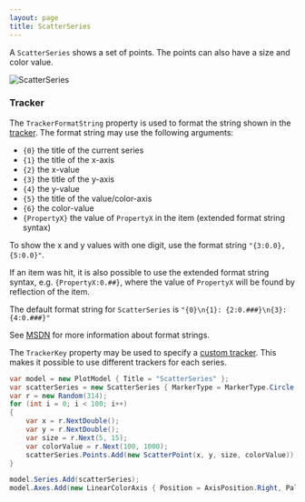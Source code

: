 ```yaml
---
layout: page
title: ScatterSeries
---
```


A `ScatterSeries` shows a set of points. The points can also have a size and color value.

![ScatterSeries](/public/images/documentation/series/ScatterSeries.png)


### Tracker

The `TrackerFormatString` property is used to format the string shown in the [tracker](../tracker). The format string may use the following arguments:

- `{0}` the title of the current series
- `{1}` the title of the x-axis
- `{2}` the x-value
- `{3}` the title of the y-axis
- `{4}` the y-value
- `{5}` the title of the value/color-axis
- `{6}` the color-value
- `{PropertyX}` the value of `PropertyX` in the item (extended format string syntax)

To show the x and y values with one digit, use the format string `"{3:0.0},{5:0.0}"`.

If an item was hit, it is also possible to use the extended format string syntax, e.g. `{PropertyX:0.##}`, where the value of `PropertyX` will be found by reflection of the item.

The default format string for `ScatterSeries` is `"{0}\n{1}: {2:0.###}\n{3}: {4:0.###}"`

See [MSDN](http://msdn.microsoft.com/en-us/library/system.string.format(v=vs.110).aspx) for more information about format strings.

The `TrackerKey` property may be used to specify a [custom tracker](../tracker). This makes it possible to use different trackers for each series.


``` csharp
var model = new PlotModel { Title = "ScatterSeries" };
var scatterSeries = new ScatterSeries { MarkerType = MarkerType.Circle };
var r = new Random(314);
for (int i = 0; i < 100; i++)
{
    var x = r.NextDouble();
    var y = r.NextDouble();
    var size = r.Next(5, 15);
    var colorValue = r.Next(100, 1000);
    scatterSeries.Points.Add(new ScatterPoint(x, y, size, colorValue));
}

model.Series.Add(scatterSeries);
model.Axes.Add(new LinearColorAxis { Position = AxisPosition.Right, Palette = OxyPalettes.Jet(200) });
```
